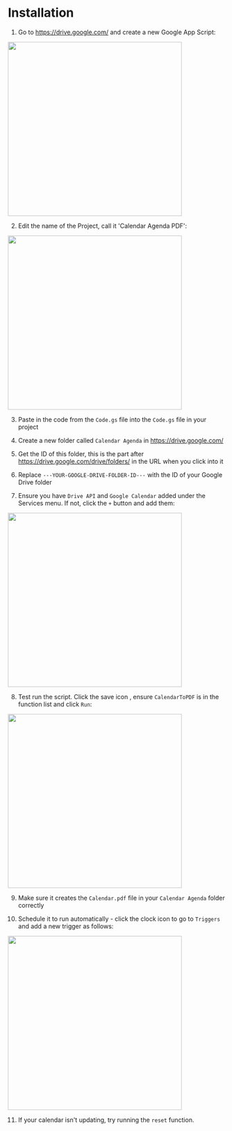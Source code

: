#  Installation
  
1. Go to https://drive.google.com/ and create a new Google App Script:
<img src="https://user-images.githubusercontent.com/4203000/201925758-abeb187c-8991-4187-8098-68b2e1b5c37d.png" width="400">

2. Edit the name of the Project, call it 'Calendar Agenda PDF':
<img src="https://user-images.githubusercontent.com/4203000/201926884-846bdf11-cedf-45bf-8032-e8288996aaae.png" width="400">

3. Paste in the code from the `Code.gs` file into the `Code.gs` file in your project

4. Create a new folder called `Calendar Agenda` in https://drive.google.com/ 

5. Get the ID of this folder, this is the part after https://drive.google.com/drive/folders/ in the URL when you click into it

6. Replace `---YOUR-GOOGLE-DRIVE-FOLDER-ID---` with the ID of your Google Drive folder

7. Ensure you have `Drive API` and `Google Calendar` added under the Services menu. If not, click the `+` button and add them:
<img src="https://user-images.githubusercontent.com/4203000/201925973-08181afb-4b20-41d6-ac0a-04c3633a4419.png" width="400">

8. Test run the script. Click the save icon , ensure `CalendarToPDF` is in the function list and click `Run`:
<img src="https://user-images.githubusercontent.com/4203000/201926013-597c2887-be77-4d71-b0b0-ce59ca89205c.png" width="400">

9. Make sure it creates the `Calendar.pdf` file in your `Calendar Agenda` folder correctly

10. Schedule it to run automatically - click the clock icon to go to `Triggers` and add a new trigger as follows:
<img src="https://user-images.githubusercontent.com/4203000/201926073-67bb20fd-0e4c-4998-9dbc-31f0f8912e7c.png" width="400">

11. If your calendar isn't updating, try running the `reset` function.

